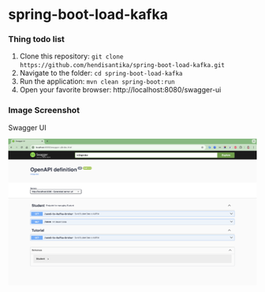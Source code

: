 # spring-boot-load-kafka

### Thing todo list

1. Clone this repository: `git clone https://github.com/hendisantika/spring-boot-load-kafka.git`
2. Navigate to the folder: `cd spring-boot-load-kafka`
3. Run the application: `mvn clean spring-boot:run`
4. Open your favorite browser: http://localhost:8080/swagger-ui

### Image Screenshot

Swagger UI

![Swagger UI](img/Swagger-UI.png "Swagger UI")
